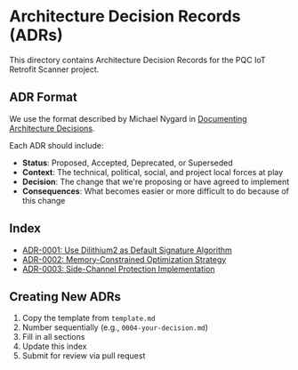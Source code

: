 # Architecture Decision Records (ADRs)

This directory contains Architecture Decision Records for the PQC IoT Retrofit Scanner project.

## ADR Format

We use the format described by Michael Nygard in [Documenting Architecture Decisions](http://thinkrelevance.com/blog/2011/11/15/documenting-architecture-decisions).

Each ADR should include:

- **Status**: Proposed, Accepted, Deprecated, or Superseded
- **Context**: The technical, political, social, and project local forces at play
- **Decision**: The change that we're proposing or have agreed to implement
- **Consequences**: What becomes easier or more difficult to do because of this change

## Index

- [ADR-0001: Use Dilithium2 as Default Signature Algorithm](0001-dilithium2-default.md)
- [ADR-0002: Memory-Constrained Optimization Strategy](0002-memory-optimization.md)
- [ADR-0003: Side-Channel Protection Implementation](0003-side-channel-protection.md)

## Creating New ADRs

1. Copy the template from `template.md`
2. Number sequentially (e.g., `0004-your-decision.md`)
3. Fill in all sections
4. Update this index
5. Submit for review via pull request